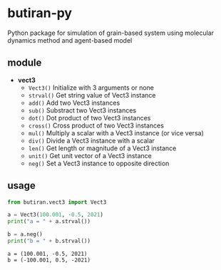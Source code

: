 # butiran-py
Python package for simulation of grain-based system using molecular dynamics method and agent-based model


## module
- **vect3**
	+ `Vect3()` Initialize with 3 arguments or none
	+ `strval()` Get string value of Vect3 instance
	+ `add()` Add two Vect3 instances
	+ `sub()` Substract two Vect3 instances
	+ `dot()` Dot product of two Vect3 instances
	+ `cross()` Cross product of two Vect3 instances
	+ `mul()` Multiply a scalar with a Vect3 instance (or vice versa)
	+ `div()` Divide a Vect3 instance with a scalar
	+ `len()` Get length or magnitude of a Vect3 instance
	+ `unit()` Get unit vector of a Vect3 instance
	+ `neg()` Set a Vect3 instance to opposite direction


## usage
```python
from butiran.vect3 import Vect3

a = Vect3(100.001, -0.5, 2021)
print("a = " + a.strval())

b = a.neg()
print("b = " + b.strval())
```

```
a = (100.001, -0.5, 2021)
b = (-100.001, 0.5, -2021)
```